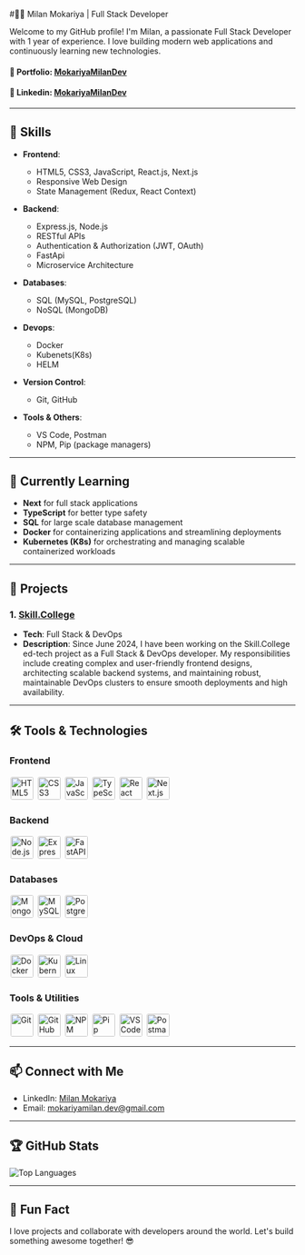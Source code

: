 #👨‍💻 Milan Mokariya | Full Stack Developer

Welcome to my GitHub profile! I'm Milan, a passionate Full Stack Developer with 1 year of experience. I love building modern web applications and continuously learning new technologies.

#### 🔗 **Portfolio**: [MokariyaMilanDev](https://mokariyamilandev.github.io/MokariyaMilanDev/)

#### 🔗 **Linkedin**: [MokariyaMilanDev](https://www.linkedin.com/in/mokariya-milan-dev)

---

## 🚀 Skills

- **Frontend**:

  - HTML5, CSS3, JavaScript, React.js, Next.js
  - Responsive Web Design
  - State Management (Redux, React Context)

- **Backend**:

  - Express.js, Node.js
  - RESTful APIs
  - Authentication & Authorization (JWT, OAuth)
  - FastApi
  - Microservice Architecture

- **Databases**:

  - SQL (MySQL, PostgreSQL)
  - NoSQL (MongoDB)

- **Devops**:

  - Docker
  - Kubenets(K8s)
  - HELM

- **Version Control**:

  - Git, GitHub

- **Tools & Others**:
  - VS Code, Postman
  - NPM, Pip (package managers)

---

## 🌱 Currently Learning

- **Next** for full stack applications
- **TypeScript** for better type safety
- **SQL** for large scale database management
- **Docker** for containerizing applications and streamlining deployments
- **Kubernetes (K8s)** for orchestrating and managing scalable containerized workloads

---

## 💼 Projects

### 1. **[Skill.College](https://www.skill.college)**

- **Tech**: Full Stack & DevOps
- **Description**: Since June 2024, I have been working on the Skill.College ed-tech project as a Full Stack & DevOps developer. My responsibilities include creating complex and user-friendly frontend designs, architecting scalable backend systems, and maintaining robust, maintainable DevOps clusters to ensure smooth deployments and high availability.

---

## 🛠️ Tools & Technologies

### Frontend

<div>
  <img style="height:40px; border-radius:5px; padding: 2px;" src="https://img.shields.io/badge/-HTML5-E34F26?logo=html5&logoColor=ffffff&style=flat-square" alt="HTML5" />
  <img style="height:40px; border-radius:5px; padding: 2px;" src="https://img.shields.io/badge/-CSS3-1572B6?logo=css3&logoColor=ffffff&style=flat-square" alt="CSS3" />
  <img style="height:40px; border-radius:5px; padding: 2px;" alt="JavaScript" src="https://img.shields.io/badge/-JavaScript-F7DF1E?logo=javascript&logoColor=ffffff&style=flat-square" />
  <img style="height:40px; border-radius:5px; padding: 2px;" alt="TypeScript" src="https://img.shields.io/badge/-TypeScript-3178C6?logo=typescript&logoColor=ffffff&style=flat-square" />
  <img style="height:40px; border-radius:5px; padding: 2px;" alt="React" src="https://img.shields.io/badge/-React-61DAFB?logo=react&logoColor=ffffff&style=flat-square" />
  <img style="height:40px; border-radius:5px; padding: 2px;" alt="Next.js" src="https://img.shields.io/badge/-Next.js-000000?logo=nextdotjs&logoColor=ffffff&style=flat-square" />
</div>

### Backend

<div>
  <img style="height:40px; border-radius:5px; padding: 2px;" alt="Node.js" src="https://img.shields.io/badge/-Node.js-339933?logo=nodedotjs&logoColor=ffffff&style=flat-square" />
  <img style="height:40px; border-radius:5px; padding: 2px;" alt="Express.js" src="https://img.shields.io/badge/-Express.js-000000?logo=express&logoColor=ffffff&style=flat-square" />
  <img style="height:40px; border-radius:5px; padding: 2px;" alt="FastAPI" src="https://img.shields.io/badge/-FastAPI-009688?logo=fastapi&logoColor=ffffff&style=flat-square" />
</div>

### Databases

<div>
  <img style="height:40px; border-radius:5px; padding: 2px;" alt="MongoDB" src="https://img.shields.io/badge/-MongoDB-47A248?logo=mongodb&logoColor=ffffff&style=flat-square" />
  <img style="height:40px; border-radius:5px; padding: 2px;" alt="MySQL" src="https://img.shields.io/badge/-MySQL-4479A1?logo=mysql&logoColor=ffffff&style=flat-square" />
  <img style="height:40px; border-radius:5px; padding: 2px;" alt="PostgreSQL" src="https://img.shields.io/badge/-PostgreSQL-4169E1?logo=postgresql&logoColor=ffffff&style=flat-square" />
</div>

### DevOps & Cloud

<div>
  <img style="height:40px; border-radius:5px; padding: 2px;" alt="Docker" src="https://img.shields.io/badge/-Docker-2496ED?logo=docker&logoColor=ffffff&style=flat-square" />
  <img style="height:40px; border-radius:5px; padding: 2px;" alt="Kubernetes" src="https://img.shields.io/badge/-Kubernetes-326CE5?logo=kubernetes&logoColor=ffffff&style=flat-square" />
  <img style="height:40px; border-radius:5px; padding: 2px;" alt="Linux" src="https://img.shields.io/badge/-Linux-FCC624?logo=linux&logoColor=000000&style=flat-square" />
</div>

### Tools & Utilities

<div>
  <img style="height:40px; border-radius:5px; padding: 2px;" alt="Git" src="https://img.shields.io/badge/-Git-F05032?logo=git&logoColor=ffffff&style=flat-square" />
  <img style="height:40px; border-radius:5px; padding: 2px;" alt="GitHub" src="https://img.shields.io/badge/-GitHub-181717?logo=github&logoColor=ffffff&style=flat-square" />
  <img style="height:40px; border-radius:5px; padding: 2px;" alt="NPM" src="https://img.shields.io/badge/-NPM-CB3837?logo=npm&logoColor=ffffff&style=flat-square" />
  <img style="height:40px; border-radius:5px; padding: 2px;" alt="Pip" src="https://img.shields.io/badge/-Pip-3776AB?logo=pypi&logoColor=ffffff&style=flat-square" />
  <img style="height:40px; border-radius:5px; padding: 2px;" alt="VS Code" src="https://img.shields.io/badge/-VS%20Code-007ACC?logo=visualstudiocode&logoColor=ffffff&style=flat-square" />
  <img style="height:40px; border-radius:5px; padding: 2px;" alt="Postman" src="https://img.shields.io/badge/-Postman-FF6C37?logo=postman&logoColor=ffffff&style=flat-square" />
</div>

---

## 📫 Connect with Me

- LinkedIn: [Milan Mokariya](https://www.linkedin.com/in/mokariya-milan-dev)
- Email: [mokariyamilan.dev@gmail.com](mailto:mokariyamilan.dev@gmail.com)

---

## 🏆 GitHub Stats

<!-- ![Milan's GitHub Stats](https://github-readme-stats.vercel.app/api?username=MokariyaMilanDev&show_icons=true&count_private=true&hide_title=true&hide=prs&theme=radical) -->

![Top Languages](https://github-readme-stats.vercel.app/api/top-langs/?username=MokariyaMilanDev&layout=compact&theme=radical)

---

## 🎉 Fun Fact

I love projects and collaborate with developers around the world. Let's build something awesome together! 😎
